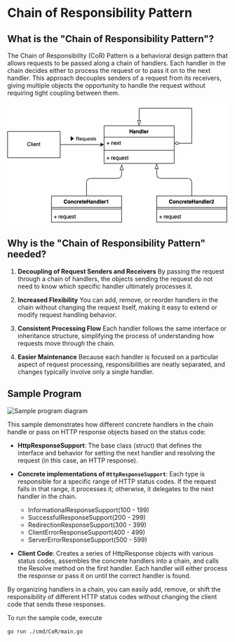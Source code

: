 # Chain of Responsibility Pattern

## What is the "Chain of Responsibility Pattern"?

The Chain of Responsibility (CoR) Pattern is a behavioral design pattern that allows requests to be passed along a chain of handlers. Each handler in the chain decides either to process the request or to pass it on to the next handler. This approach decouples senders of a request from its receivers, giving multiple objects the opportunity to handle the request without requiring tight coupling between them.

![Class Diagram](./assets/class-diagram.drawio.png)

## Why is the "Chain of Responsibility Pattern" needed?

1. **Decoupling of Request Senders and Receivers**
By passing the request through a chain of handlers, the objects sending the request do not need to know which specific handler ultimately processes it.

2. **Increased Flexibility**
You can add, remove, or reorder handlers in the chain without changing the request itself, making it easy to extend or modify request handling behavior.

3. **Consistent Processing Flow**
Each handler follows the same interface or inheritance structure, simplifying the process of understanding how requests move through the chain.

4. **Easier Maintenance**
Because each handler is focused on a particular aspect of request processing, responsibilities are neatly separated, and changes typically involve only a single handler.

## Sample Program

![Sample program diagram](./assets/sample-program.drawio.png)

This sample demonstrates how different concrete handlers in the chain handle or pass on HTTP response objects based on the status code:

- **HttpResponseSupport**: The base class (struct) that defines the interface and behavior for setting the next handler and resolving the request (in this case, an HTTP response).

- **Concrete implementations of `HttpResponseSupport`**: Each type is responsible for a specific range of HTTP status codes. If the request falls in that range, it processes it; otherwise, it delegates to the next handler in the chain.
  - InformationalResponseSupport(100 - 199)
  - SuccessfulResponseSupport(200 - 299)
  - RedirectionResponseSupport(300 - 399)
  - ClientErrorResponseSupport(400 - 499)
  - ServerErrorResponseSupport(500 - 599)
  
- **Client Code**: Creates a series of HttpResponse objects with various status codes, assembles the concrete handlers into a chain, and calls the Resolve method on the first handler. Each handler will either process the response or pass it on until the correct handler is found.

By organizing handlers in a chain, you can easily add, remove, or shift the responsibility of different HTTP status codes without changing the client code that sends these responses.

To run the sample code, execute 
```bash
go run ./cmd/CoR/main.go
```
